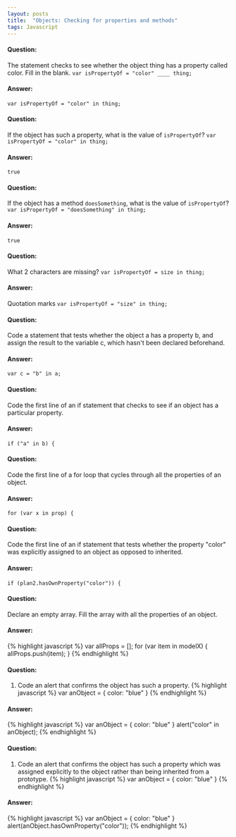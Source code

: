 ```yaml
---
layout: posts
title:  "Objects: Checking for properties and methods"
tags: Javascript
---
```


#### Question:
The statement checks to see whether the object thing has a property called color. Fill in the blank.
`var isPropertyOf = "color" ____ thing;`

#### Answer:
`var isPropertyOf = "color" in thing;`

#### Question:
If the object has such a property, what is the value of `isPropertyOf`?
`var isPropertyOf = "color" in thing;`

#### Answer:
`true`

#### Question:
If the object has a method `doesSomething`, what is the value of `isPropertyOf`?
`var isPropertyOf = "doesSomething" in thing;`

#### Answer:
`true`

#### Question:
What 2 characters are missing?
`var isPropertyOf = size in thing;`

#### Answer:
Quotation marks `var isPropertyOf = "size" in thing;`

#### Question:
Code a statement that tests whether the object a has a property b, and assign the result to the variable c, which hasn't been declared beforehand.

#### Answer:
`var c = "b" in a;`

#### Question:
Code the first line of an if statement that checks to see if an object has a particular property.

#### Answer:
`if ("a" in b) {`

#### Question:
Code the first line of a for loop that cycles through all the properties of an object.

#### Answer:
`for (var x in prop) {`

#### Question:
Code the first line of an if statement that tests whether the property "color" was explicitly assigned to an object as opposed to inherited.

#### Answer:
`if (plan2.hasOwnProperty("color")) {`

#### Question:
Declare an empty array. Fill the array with all the properties of an object.

#### Answer:
{% highlight javascript %}
var allProps = [];
for (var item in modelX) {
  allProps.push(item);
}
{% endhighlight %}

#### Question:
1) Code an alert that confirms the object has such a property.
{% highlight javascript %}
var anObject = {
  color: "blue"
}
{% endhighlight %}

#### Answer:
{% highlight javascript %}
var anObject = {
  color: "blue"
}
alert("color" in anObject);
{% endhighlight %}

#### Question:
1) Code an alert that confirms the object has such a property which was assigned explicitly to the object rather than being inherited from a prototype.
{% highlight javascript %}
var anObject = {
  color: "blue"
}
{% endhighlight %}

#### Answer:
{% highlight javascript %}
var anObject = {
  color: "blue"
}
alert(anObject.hasOwnProperty("color"));
{% endhighlight %}
